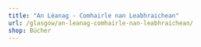 ```yaml
---
title: "An Lèanag - Comhairle nan Leabhraichean"
url: /glasgow/an-leanag-comhairle-nan-leabhraichean/
shop: Bücher
---
```

